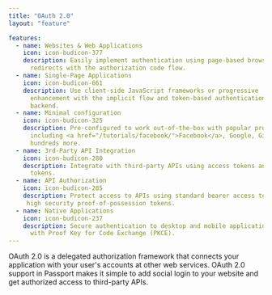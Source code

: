 ```yaml
---
title: "OAuth 2.0"
layout: "feature"

features:
  - name: Websites & Web Applications
    icon: icon-budicon-377
    description: Easily implement authentication using page-based browser
      redirects with the authorization code flow.
  - name: Single-Page Applications
    icon: icon-budicon-661
    description: Use client-side JavaScript frameworks or progressive
      enhancement with the implicit flow and token-based authentication to the
      backend.
  - name: Minimal configuration
    icon: icon-budicon-325
    description: Pre-configured to work out-of-the-box with popular providers
      including <a href="/tutorials/facebook/">Facebook</a>, Google, GitHub, and
      hundreds more.
  - name: 3rd-Party API Integration
    icon: icon-budicon-280
    description: Integrate with third-party APIs using access tokens and refresh
      tokens.
  - name: API Authorization
    icon: icon-budicon-285
    description: Protect access to APIs using standard bearer access tokens or
     high security proof-of-possession tokens.
  - name: Native Applications
    icon: icon-budicon-237
    description: Secure authentication to desktop and mobile applications
      with Proof Key for Code Exchange (PKCE).
---
```


OAuth 2.0 is a delegated authorization framework that connects your application
with your user's accounts at other web services.  OAuth 2.0 support in Passport
makes it simple to add social login to your website and get authorized access to
third-party APIs.
